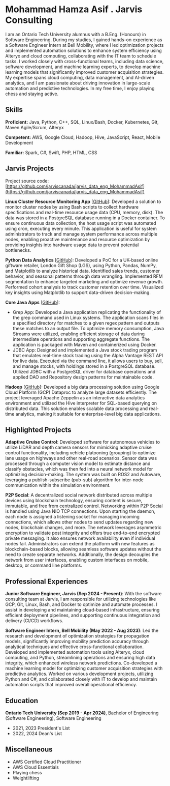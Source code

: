 # Mohammad Hamza Asif . Jarvis Consulting

I am an Ontario Tech University alumnus with a B.Eng. (Honours) in Software Engineering. During my studies, I gained hands-on experience as a Software Engineer Intern at Bell Mobility, where I led optimization projects and implemented automation solutions to enhance system efficiency using Alteryx and cloud computing, collaborating with the IT team to schedule tasks. I worked closely with cross-functional teams, including data science, software development, and machine learning experts, to develop machine learning models that significantly improved customer acquisition strategies. My expertise spans cloud computing, data management, and AI-driven analytics, and I am passionate about driving innovation in large-scale automation and predictive technologies. In my free time, I enjoy playing chess and staying active.

## Skills

**Proficient:** Java, Python, C++, SQL, Linux/Bash, Docker, Kubernetes, Git, Maven Agile/Scrum, Alteryx

**Competent:** AWS, Google Cloud, Hadoop, Hive, JavaScript, React, Mobile Development

**Familiar:** Spark, C#, Swift, PHP, HTML, CSS

## Jarvis Projects

Project source code: [https://github.com/jarviscanada/jarvis_data_eng_MohammadAsif](https://github.com/jarviscanada/jarvis_data_eng_MohammadAsif)


**Linux Cluster Resource Monitoring App** [[GitHub](https://github.com/jarviscanada/jarvis_data_eng_MohammadAsif/tree/master/linux_sql)]: Developed a solution to monitor cluster nodes by using Bash scripts to collect hardware specifications and real-time resource usage data (CPU, memory, disk). The data was stored in a PostgreSQL database running in a Docker container. To ensure continuous data collection, the host usage script was automated using cron, executing every minute. This application is useful for system administrators to track and manage system performance across multiple nodes, enabling proactive maintenance and resource optimization by providing insights into hardware usage data to prevent potential bottlenecks.

**Python Data Analytics** [[GitHub](https://github.com/jarviscanada/jarvis_data_eng_MohammadAsif/tree/master/python_data_analytics)]: Developed a PoC for a UK-based online giftware retailer, London Gift Shop (LGS), using Python, Pandas, NumPy, and Matplotlib to analyze historical data. Identified sales trends, customer behavior, and seasonal patterns through data wrangling. Implemented RFM segmentation to enhance targeted marketing and optimize revenue growth. Performed cohort analysis to track customer retention over time. Visualized key insights using Matplotlib to support data-driven decision-making.

**Core Java Apps** [[GitHub](https://github.com/jarviscanada/jarvis_data_eng_MohammadAsif/tree/master/core_java)]: 
- Grep App: Developed a Java application replicating the functionality of the grep command used in Linux systems. The application scans files in a specified directory for matches to a given regex pattern and outputs these matches to an output file. To optimize memory consumption, Java Streams were utilized, enabling efficient storage of data during intermediate operations and supporting aggregate functions. The application is packaged with Maven and containerized using Docker.
- JDBC App: Designed and implemented a Java stock trading program that emulates real-time stock trading using the Alpha Vantage REST API for live data. Executed via the command line, it allows users to buy, sell, and manage stocks, with holdings stored in a PostgreSQL database. Utilized JDBC with a PostgreSQL driver for database operations and applied DAO and Repository design patterns for maintainable code.

**Hadoop** [[GitHub](https://github.com/jarviscanada/jarvis_data_eng_MohammadAsif/tree/master/hadoop)]: Developed a big data processing solution using Google Cloud Platform (GCP) Dataproc to analyze large datasets efficiently. The project leveraged Apache Zeppelin as an interactive data analytics environment and utilized the Hive interpreter for SQL-based querying on distributed data. This solution enables scalable data processing and real-time analytics, making it suitable for enterprise-level big data applications.

## Highlighted Projects
**Adaptive Cruise Control**: Developed software for autonomous vehicles to utilize LiDAR and depth camera sensors for mimicking adaptive cruise control functionality, including vehicle platooning (grouping) to optimize lane usage on highways and other real-road scenarios. Sensor data was processed through a computer vision model to estimate distance and classify obstacles, which was then fed into a neural network model for optimizing decision-making. The system was built on ROS2 and Autoware, leveraging a publish-subscribe (pub-sub) algorithm for inter-node communication within the simulation environment.

**P2P Social**: A decentralized social network distributed across multiple devices using blockchain technology, ensuring content is secure, immutable, and free from centralized control. Networking within P2P Social is handled using Java NIO TCP connections. Upon starting the daemon, each node is assigned a listening socket for managing incoming connections, which allows other nodes to send updates regarding new nodes, blockchain changes, and more. The network leverages asymmetric encryption to validate post integrity and offers true end-to-end encrypted private messaging. It also ensures network availability even if individual nodes fail. Administrators can extend the platform with new features as blockchain-based blocks, allowing seamless software updates without the need to create separate networks. Additionally, the design decouples the network from user interfaces, enabling custom interfaces on mobile, desktop, or command line platforms.


## Professional Experiences

**Junior Software Engineer, Jarvis (Sep 2024 - Present)**: With the software consulting team at Jarvis, I am responsible for utilizing technologies like GCP, Git, Linux, Bash, and Docker to optimize and automate processes. I assist in developing and maintaining cloud-based infrastructure, ensuring efficient deployment pipelines, and supporting continuous integration and delivery (CI/CD) workflows.

**Software Engineer Intern, Bell Mobility (May 2022 - Aug 2023)**: Led the research and development of optimization strategies for propagation models, significantly improving mobility prediction accuracy through analytical techniques and effective cross-functional collaboration. Developed and implemented automation tools using Alteryx, cloud computing, and Python, streamlining operations and ensuring high data integrity, which enhanced wireless network predictions. Co-developed a machine learning model for optimizing customer acquisition strategies with predictive analytics. Worked on various development projects, utilizing Python and C#, and collaborated closely with IT to develop and maintain automation scripts that improved overall operational efficiency.


## Education
**Ontario Tech University (Sep 2019 - Apr 2024)**, Bachelor of Engineering (Software Engineering), Software Engineering
- 2021, 2023 President's List
- 2022, 2024 Dean's List
  

## Miscellaneous
- AWS Certified Cloud Practitioner
- AWS Cloud Essentials
- Playing chess
- Weightlifting
